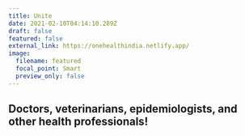 ```yaml
---
title: Unite
date: 2021-02-10T04:14:10.289Z
draft: false
featured: false
external_link: https://onehealthindia.netlify.app/
image:
  filename: featured
  focal_point: Smart
  preview_only: false
---
```

## **Doctors, veterinarians, epidemiologists, and other health professionals!**